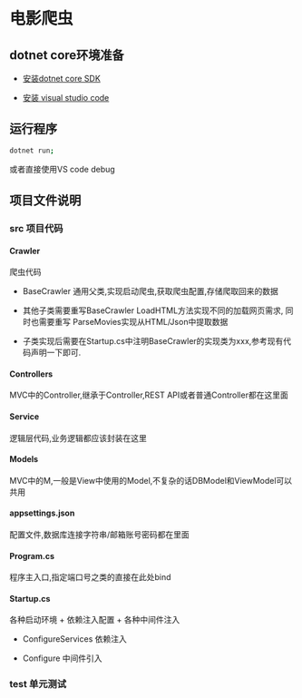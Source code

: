 # 电影爬虫

## dotnet core环境准备

- [安装dotnet core SDK](https://www.microsoft.com/net/download/)

- [安装 visual studio code](https://code.visualstudio.com/)

## 运行程序

```sh
dotnet run;
```

或者直接使用VS code debug

## 项目文件说明

### src 项目代码

#### Crawler

爬虫代码

- BaseCrawler 通用父类,实现启动爬虫,获取爬虫配置,存储爬取回来的数据

- 其他子类需要重写BaseCrawler LoadHTML方法实现不同的加载网页需求, 同时也需要重写 ParseMovies实现从HTML/Json中提取数据

- 子类实现后需要在Startup.cs中注明BaseCrawler的实现类为xxx,参考现有代码声明一下即可.

#### Controllers

MVC中的Controller,继承于Controller,REST API或者普通Controller都在这里面

####  Service

逻辑层代码,业务逻辑都应该封装在这里

#### Models

MVC中的M,一般是View中使用的Model,不复杂的话DBModel和ViewModel可以共用

####  appsettings.json

配置文件,数据库连接字符串/邮箱账号密码都在里面

####  Program.cs

程序主入口,指定端口号之类的直接在此处bind

####  Startup.cs

各种启动环境 + 依赖注入配置 + 各种中间件注入

- ConfigureServices 依赖注入

- Configure 中间件引入

### test 单元测试
